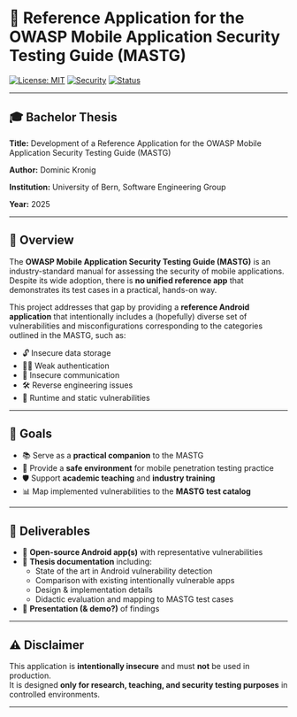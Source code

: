 # 📱 Reference Application for the OWASP Mobile Application Security Testing Guide (MASTG)

[![License: MIT](https://img.shields.io/badge/License-MIT-green.svg)](LICENSE)
[![Security](https://img.shields.io/badge/security-intentional--flaws-red.svg)]()
[![Status](https://img.shields.io/badge/status-research--project-blue.svg)]()

---

## 🎓 Bachelor Thesis  
**Title:** Development of a Reference Application for the OWASP Mobile Application Security Testing Guide (MASTG)  

**Author:** Dominic Kronig 

**Institution:** University of Bern, Software Engineering Group 

**Year:** 2025  

---

## 📖 Overview
The **OWASP Mobile Application Security Testing Guide (MASTG)** is an industry-standard manual for assessing the security of mobile applications.  
Despite its wide adoption, there is **no unified reference app** that demonstrates its test cases in a practical, hands-on way.  

This project addresses that gap by providing a **reference Android application** that intentionally includes a (hopefully) diverse set of vulnerabilities and misconfigurations corresponding to the categories outlined in the MASTG, such as:  

- 🔓 Insecure data storage  
- 🧑‍💻 Weak authentication  
- 📡 Insecure communication  
- 🛠️ Reverse engineering issues  
- 🐞 Runtime and static vulnerabilities  

---

## 🎯 Goals
- 📚 Serve as a **practical companion** to the MASTG  
- 🧪 Provide a **safe environment** for mobile penetration testing practice  
- 🛡️ Support **academic teaching** and **industry training**  
- 📊 Map implemented vulnerabilities to the **MASTG test catalog**  

---

## 📂 Deliverables
- 📱 **Open-source Android app(s)** with representative vulnerabilities  
- 📑 **Thesis documentation** including:  
  - State of the art in Android vulnerability detection  
  - Comparison with existing intentionally vulnerable apps  
  - Design & implementation details  
  - Didactic evaluation and mapping to MASTG test cases  
- 🎤 **Presentation (& demo?)** of findings  
  
---

## ⚠️ Disclaimer
This application is **intentionally insecure** and must **not** be used in production.  
It is designed **only for research, teaching, and security testing purposes** in controlled environments.  

---
